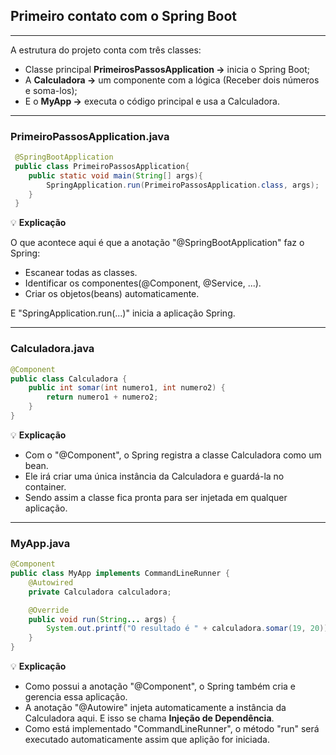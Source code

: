 ## Primeiro contato com o Spring Boot

---
A estrutura do projeto conta com três classes:  
- Classe principal **PrimeirosPassosApplication ->** inicia o Spring Boot;  
- A **Calculadora ->** um componente com a lógica (Receber dois números e soma-los);  
- E o **MyApp ->** executa o código principal e usa a Calculadora.  

---
### PrimeiroPassosApplication.java
```Java
 @SpringBootApplication
 public class PrimeiroPassosApplication{
    public static void main(String[] args){
        SpringApplication.run(PrimeiroPassosApplication.class, args);
    }
 }
 ```
💡 **Explicação**

O que acontece aqui é que a anotação "@SpringBootApplication" faz o Spring:

- Escanear todas as classes.
- Identificar os componentes(@Component, @Service, ...).
- Criar os objetos(beans) automaticamente.

E "SpringApplication.run(...)" inicia a aplicação Spring.

---
### Calculadora.java
```Java
@Component
public class Calculadora {
    public int somar(int numero1, int numero2) {
        return numero1 + numero2;
    }
}
```
💡 **Explicação**

- Com o "@Component", o Spring registra a classe Calculadora como um bean.  
- Ele irá criar uma única instância da Calculadora e guardá-la no container.  
- Sendo assim a classe fica pronta para ser injetada em qualquer aplicação.


---
### MyApp.java
```Java
@Component
public class MyApp implements CommandLineRunner {
    @Autowired
    private Calculadora calculadora;

    @Override
    public void run(String... args) {
        System.out.printf("O resultado é " + calculadora.somar(19, 20));
    }
}
```
💡 **Explicação**

- Como possui a anotação "@Component", o Spring também cria e gerencia essa aplicação.  
- A anotação "@Autowire" injeta automaticamente a instância da Calculadora aqui. E isso se chama **Injeção de Dependência**.  
- Como está implementado "CommandLineRunner", o método "run" será executado automaticamente assim que aplição for iniciada.  
